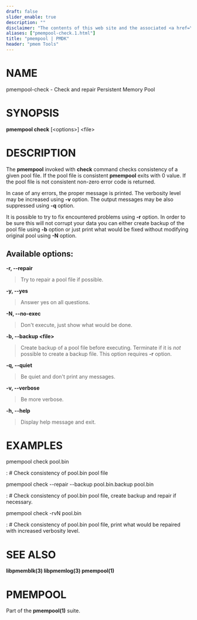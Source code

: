 ```yaml
---
draft: false
slider_enable: true
description: ""
disclaimer: "The contents of this web site and the associated <a href=\"https://github.com/pmem\">GitHub repositories</a> are BSD-licensed open source."
aliases: ["pmempool-check.1.html"]
title: "pmempool | PMDK"
header: "pmem Tools"
---
```


NAME
====

pmempool-check - Check and repair Persistent Memory Pool

SYNOPSIS
========

**pmempool check** \[\<options\>\] \<file\>

DESCRIPTION
===========

The **pmempool** invoked with **check** command checks consistency of a
given pool file. If the pool file is consistent **pmempool** exits with
0 value. If the pool file is not consistent non-zero error code is
returned.

In case of any errors, the proper message is printed. The verbosity
level may be increased using **-v** option. The output messages may be
also suppressed using **-q** option.

It is possible to try to fix encountered problems using **-r** option.
In order to be sure this will not corrupt your data you can either
create backup of the pool file using **-b** option or just print what
would be fixed without modifying original pool using **-N** option.

Available options:
------------------

**-r, \--repair**

> Try to repair a pool file if possible.

**-y, \--yes**

> Answer yes on all questions.

**-N, \--no-exec**

> Don\'t execute, just show what would be done.

**-b, \--backup \<file\>**

> Create backup of a pool file before executing. Terminate if it is
> *not* possible to create a backup file. This option requires **-r**
> option.

**-q, \--quiet**

> Be quiet and don\'t print any messages.

**-v, \--verbose**

> Be more verbose.

**-h, \--help**

> Display help message and exit.

EXAMPLES
========

pmempool check pool.bin

:   \# Check consistency of pool.bin pool file

pmempool check \--repair \--backup pool.bin.backup pool.bin

:   \# Check consistency of pool.bin pool file, create backup and repair
    if necessary.

pmempool check -rvN pool.bin

:   \# Check consistency of pool.bin pool file, print what would be
    repaired with increased verbosity level.

SEE ALSO
========

**libpmemblk(3) libpmemlog(3) pmempool(1)**

PMEMPOOL
========

Part of the **pmempool(1)** suite.
